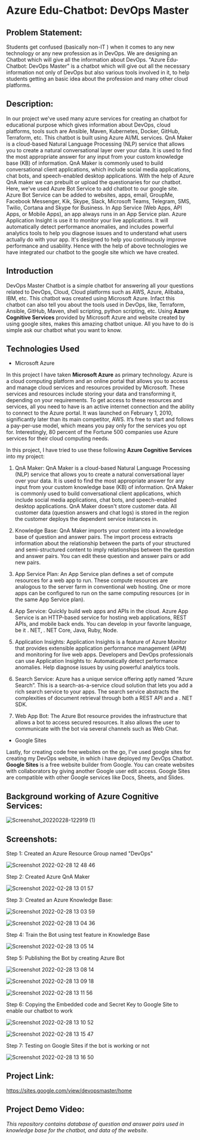 # Azure Edu-Chatbot: DevOps Master

## Problem Statement: 

Students get confused (basically non-IT ) when it comes to any new technology or any new profession as in DevOps. We are designing an Chatbot which will give all the information about DevOps. "Azure Edu-Chatbot: DevOps Master" is a chatbot which will give out all the necessary information not only of DevOps but also various tools involved in it, to help students getting an basic idea about the profession and many other cloud platforms.

## Description:

In our project we've used many azure services for creating an chatbot for educational purpose which gives information about DevOps, cloud platforms, tools such are Ansible, Maven, Kubernetes, Docker, GitHub, Terraform, etc. This chatbot is built using Azure AI/ML services. QnA Maker is a cloud-based Natural Language Processing (NLP) service that allows you to create a natural conversational layer over your data. It is used to find the most appropriate answer for any input from your custom knowledge base (KB) of information. QnA Maker is commonly used to build conversational client applications, which include social media applications, chat bots, and speech-enabled desktop applications. With the help of Azure QnA maker we can prebuilt or upload the questionaries for our chatbot. Here, we've used Azure Bot Service to add chatbot to our google site. Azure Bot Service can be added to websites, apps, email, GroupMe, Facebook Messenger, Kik, Skype, Slack, Microsoft Teams, Telegram, SMS, Twilio, Cortana and Skype for Business. In App Service (Web Apps, API Apps, or Mobile Apps), an app always runs in an App Service plan. Azure Application Insight is use it to monitor your live applications. It will automatically detect performance anomalies, and includes powerful analytics tools to help you diagnose issues and to understand what users actually do with your app. It's designed to help you continuously improve performance and usability. Hence with the help of above technologies we have integrated our chatbot to the google site which we have created.


## Introduction

DevOps Master Chatbot is a simple chatbot for answering all your questions related to DevOps, Cloud, Cloud platforms such as AWS, Azure, Alibaba, IBM, etc. 
This chatbot was created using Microsoft Azure. Infact this chatbot can also tell you about the tools used in DevOps, like, Terraform, Ansible, GitHub, Maven, shell scripting, python scripting, etc. Using **Azure Cognitive Services** provided by Microsoft Azure and website created by using google sites, makes this amazing chatbot unique. All you have to do is simple ask our chatbot what you want to know.

## Technologies Used

- Microsoft Azure

In this project I have taken **Microsoft Azure** as primary technology.
Azure is a cloud computing platform and an online portal that allows you to access and manage cloud services and resources provided by Microsoft. These services and resources include storing your data and transforming it, depending on your requirements. To get access to these resources and services, all you need to have is an active internet connection and the ability to connect to the Azure portal. It was launched on February 1, 2010, significantly later than its main competitor, AWS.
It’s free to start and follows a pay-per-use model, which means you pay only for the services you opt for.
Interestingly, 80 percent of the Fortune 500 companies use Azure services for their cloud computing needs.


In this project, I have tried to use these following **Azure Cognitive Services** into my project:

1. QnA Maker: QnA Maker is a cloud-based Natural Language Processing (NLP) service that allows you to create a natural conversational layer over your data. It is used to find the most appropriate answer for any input from your custom knowledge base (KB) of information. QnA Maker is commonly used to build conversational client applications, which include social media applications, chat bots, and speech-enabled desktop applications. QnA Maker doesn't store customer data. All customer data (question answers and chat logs) is stored in the region the customer deploys the dependent service instances in.

2. Knowledge Base: QnA Maker imports your content into a knowledge base of question and answer pairs. The import process extracts information about the relationship between the parts of your structured and semi-structured content to imply relationships between the question and answer pairs. You can edit these question and answer pairs or add new pairs.

3. App Service Plan: An App Service plan defines a set of compute resources for a web app to run. These compute resources are analogous to the server farm in conventional web hosting. One or more apps can be configured to run on the same computing resources (or in the same App Service plan).

4. App Service: Quickly build web apps and APIs in the cloud. Azure App Service is an HTTP-based service for hosting web applications, REST APIs, and mobile back ends. You can develop in your favorite language, be it . NET, . NET Core, Java, Ruby, Node.
5. Application Insights: Application Insights is a feature of Azure Monitor that provides extensible application performance management (APM) and monitoring for live web apps. Developers and DevOps professionals can use Application Insights to: Automatically detect performance anomalies. Help diagnose issues by using powerful analytics tools.
6. Search Service: Azure has a unique service offering aptly named “Azure Search”. This is a search-as-a-service cloud solution that lets you add a rich search service to your apps. The search service abstracts the complexities of document retrieval through both a REST API and a . NET SDK.
7. Web App Bot: The Azure Bot resource provides the infrastructure that allows a bot to access secured resources. It also allows the user to communicate with the bot via several channels such as Web Chat.


- Google Sites

Lastly, for creating code free websites on the go, I've used google sites for creating my DevOps website, in which i have deployed my DevOps Chatbot. **Google Sites** is a free website builder from Google. You can create websites with collaborators by giving another Google user edit access. Google Sites are compatible with other Google services like Docs, Sheets, and Slides.

## Background working of Azure Cognitive Services:

![Screenshot_20220228-122919 (1)](https://user-images.githubusercontent.com/91502734/155944983-6dc91296-9c99-4a63-92d3-79b7c701a480.jpg)


## Screenshots:
Step 1: Created an Azure Resource Group named "DevOps"

![Screenshot 2022-02-28 12 48 46](https://user-images.githubusercontent.com/91502734/155941110-00127239-570e-488a-a080-2c1d084aee59.png)

Step 2: Created Azure QnA Maker 

![Screenshot 2022-02-28 13 01 57](https://user-images.githubusercontent.com/91502734/155942231-1e649599-ed30-4132-af9b-d938f105b1aa.png)

Step 3: Created an Azure Knowledge Base:

![Screenshot 2022-02-28 13 03 59](https://user-images.githubusercontent.com/91502734/155942664-ea71c167-16d6-4171-bbeb-0479e80db49b.png)

![Screenshot 2022-02-28 13 04 36](https://user-images.githubusercontent.com/91502734/155942703-eec438fc-2493-40bb-8a0e-fadb9f9d64cd.png)

Step 4: Train the Bot using test feature in Knowledge Base

![Screenshot 2022-02-28 13 05 14](https://user-images.githubusercontent.com/91502734/155942822-4ff34176-02a1-419c-9e70-4d9ee5d45da4.png)

Step 5: Publishing the Bot by creating Azure Bot 

![Screenshot 2022-02-28 13 08 14](https://user-images.githubusercontent.com/91502734/155943077-9bd1223a-4f83-43d0-875d-4f347aea99ed.png)

![Screenshot 2022-02-28 13 09 18](https://user-images.githubusercontent.com/91502734/155943187-f37a55f4-d7e3-45e6-b511-f511e9e2307b.png)

![Screenshot 2022-02-28 13 11 56](https://user-images.githubusercontent.com/91502734/155943525-67acbc66-5278-4350-b9b2-0a29effee092.png)


Step 6: Copying the Embedded code and Secret Key to Google Site to enable our chatbot to work

![Screenshot 2022-02-28 13 10 52](https://user-images.githubusercontent.com/91502734/155943730-300ec70d-a478-4352-9b0f-40666a575b88.png)

![Screenshot 2022-02-28 13 15 47](https://user-images.githubusercontent.com/91502734/155944204-f5029bac-579c-4746-a77e-3461bf95b252.png)

Step 7: Testing on Google Sites if the bot is working or not

![Screenshot 2022-02-28 13 16 50](https://user-images.githubusercontent.com/91502734/155944287-b22c0639-d03d-4aec-96e7-cf213518cd3a.png)


## Project Link: 


https://sites.google.com/view/devopsmaster/home

## Project Demo Video:



*This repository contains database of question and answer pairs used in knowledge base for the chatbot, and data of the website.* 


